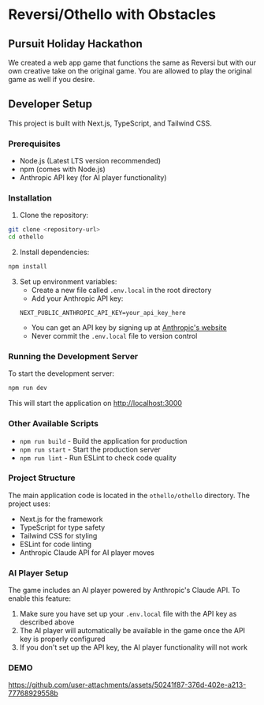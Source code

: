 # Reversi/Othello with Obstacles

## Pursuit Holiday Hackathon

We created a web app game that functions the same as Reversi but with our own creative take on the original game. You are allowed to play the original game as well if you desire.

## Developer Setup

This project is built with Next.js, TypeScript, and Tailwind CSS.

### Prerequisites

- Node.js (Latest LTS version recommended)
- npm (comes with Node.js)
- Anthropic API key (for AI player functionality)

### Installation

1. Clone the repository:

```bash
git clone <repository-url>
cd othello
```

2. Install dependencies:

```bash
npm install
```

3. Set up environment variables:
   - Create a new file called `.env.local` in the root directory
   - Add your Anthropic API key:
   ```
   NEXT_PUBLIC_ANTHROPIC_API_KEY=your_api_key_here
   ```
   - You can get an API key by signing up at [Anthropic's website](https://www.anthropic.com/)
   - Never commit the `.env.local` file to version control

### Running the Development Server

To start the development server:

```bash
npm run dev
```

This will start the application on [http://localhost:3000](http://localhost:3000)

### Other Available Scripts

- `npm run build` - Build the application for production
- `npm run start` - Start the production server
- `npm run lint` - Run ESLint to check code quality

### Project Structure

The main application code is located in the `othello/othello` directory. The project uses:

- Next.js for the framework
- TypeScript for type safety
- Tailwind CSS for styling
- ESLint for code linting
- Anthropic Claude API for AI player moves

### AI Player Setup

The game includes an AI player powered by Anthropic's Claude API. To enable this feature:

1. Make sure you have set up your `.env.local` file with the API key as described above
2. The AI player will automatically be available in the game once the API key is properly configured
3. If you don't set up the API key, the AI player functionality will not work

### DEMO

https://github.com/user-attachments/assets/50241f87-376d-402e-a213-77768929558b

